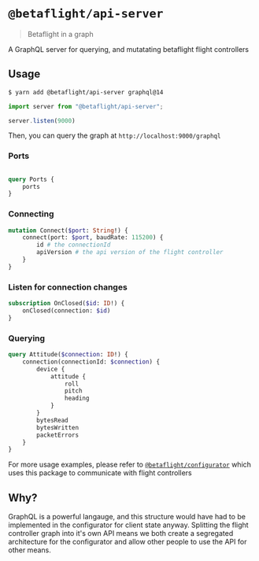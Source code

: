 # `@betaflight/api-server`
> Betaflight in a graph

A GraphQL server for querying, and mutatating betaflight flight controllers

## Usage

```bash
$ yarn add @betaflight/api-server graphql@14
```

```typescript
import server from "@betaflight/api-server";

server.listen(9000)
```

Then, you can query the graph at `http://localhost:9000/graphql`

### Ports

```graphql

query Ports {
    ports
}

```

### Connecting

```graphql
mutation Connect($port: String!) {
    connect(port: $port, baudRate: 115200) {
        id # the connectionId
        apiVersion # the api version of the flight controller
    }
}
```

### Listen for connection changes

```graphql
subscription OnClosed($id: ID!) {
    onClosed(connection: $id)
}
```

### Querying

```graphql
query Attitude($connection: ID!) {
    connection(connectionId: $connection) {
        device {
            attitude {
                roll
                pitch
                heading
            }
        }
        bytesRead
        bytesWritten
        packetErrors
    }
}
```

For more usage examples, please refer to [`@betaflight/configurator`](../configurator) which uses this package
to communicate with flight controllers

## Why?

GraphQL is a powerful langauge, and this structure would have had to be implemented in the configurator for client
state anyway. Splitting the flight controller graph into it's own API means we both create a segregated architecture
for the configurator and allow other people to use the API for other means.
